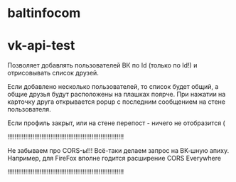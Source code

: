 # baltinfocom

# vk-api-test

Позволяет добавлять пользователей ВК по Id (только по Id!) и отрисовывать список друзей.

Если добавлено несколько пользователей, то список будет общий, а общие друзья будут расположены на плашках поярче. При нажатии на карточку друга открывается popup с последним сообщением на стене пользователя.

Если профиль закрыт, или на стене перепост - ничего не отобразится (

!!!!!!!!!!!!!!!!!!!!!!!!!!!!!!!!!!!!!!!!!!!!!!!!!!!!!!!!!!!!!!!!!

Не забываем про CORS-ы!!!
Всё-таки делаем запрос на ВК-шную апиху.
Например, для FireFox вполне годится расширение CORS Everywhere

!!!!!!!!!!!!!!!!!!!!!!!!!!!!!!!!!!!!!!!!!!!!!!!!!!!!!!!!!!!!!!!!!



